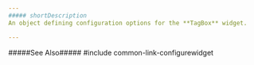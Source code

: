 ```yaml
---
##### shortDescription
An object defining configuration options for the **TagBox** widget.

---
```

#####See Also#####
#include common-link-configurewidget